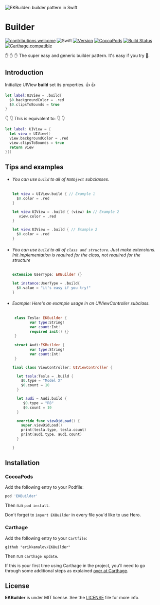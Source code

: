 ![EKBuilder: builder pattern in Swift](https://github.com/erikkamalov/EKBuilder/blob/master/logo.jpg)
# Builder

[![contributions welcome](https://img.shields.io/badge/contributions-welcome-brightgreen.svg?style=flat)](https://github.com/erikkamalov/EKBuilder/issues)
![Swift](https://img.shields.io/badge/Swift-5.0-orange.svg)
[![Version](https://img.shields.io/github/release/erikkamalov/EKBuilder.svg)](https://github.com/erikkamalov/EKBuilder/releases) 
[![CocoaPods](http://img.shields.io/cocoapods/v/EKBuilder.svg)](https://cocoapods.org/pods/EKBuilder)
[![Build Status](https://travis-ci.org/erikkamalov/EKBuilder.svg?branch=master)](https://travis-ci.org/erikkamalov/EKBuilder)
[![Carthage compatible](https://img.shields.io/badge/Carthage-compatible-4BC51D.svg?style=flat)](https://github.com/Carthage/Carthage)

✋ ✋ ✋ The super easy and generic builder pattern. It's easy if you try 💪.

## Introduction

Initialize UIView **build** set its properties. 👍 👍

```swift
let label:UIView = .build{
  $0.backgroundColor = .red
  $0.clipsToBounds = true
}
```

 👇  👇 This is equivalent to:  👇 👇

```swift
let label: UIView = {
  let view = UIView()
  view.backgroundColor = .red
  view.clipsToBounds = true
  return view
}()
```

## Tips and examples

- ###### You can use `build` to all of `NSObject` subclasses.

    ```swift
    let view = UIView.build { // Example 1
      $0.color = .red
    }
    ```
    
	```swift
	let view:UIView = .build { (view) in // Example 2
       view.color = .red
    }
	```
	
	```swift
	let view:UIView = .build { // Example 2
      $0.color = .red
    }
	```

- ###### You can use `build` to all of `class and structure`. Just make extensions. Init implementation is required for the class, not required for the structure 

    ```swift
    extension UserType: EKBuilder {}
    
    let instance:UserType = .build{
      $0.value = "it's easy if you try!"
    }
    ```

- ###### Example: Here's an example usage in an UIViewController subclass.

	```swift
	 class Tesla: EKBuilder {
	        var type:String!
	        var count:Int!
	        required init() {}
	 }
	 
	 struct Audi:EKBuilder {
	        var type:String!
	        var count:Int!
	 }
	
	final class ViewController: UIViewController {
	
	  let tesla:Tesla = .build {
	    $0.type = "Model X"
	    $0.count = 10
	  }
	
	  let audi = Audi.build {
	     $0.type = "R8"
	     $0.count = 10
	  }
	
	  override func viewDidLoad() {
	    super.viewDidLoad()
	    print(tesla.type, tesla.count)
	    print(audi.type, audi.count)
	  }
	
	}
	```


## Installation

### CocoaPods

Add the following entry to your Podfile:

```rb
pod 'EKBuilder'
```

Then run `pod install`.

Don't forget to `import EKBuilder` in every file you'd like to use Hero.

### Carthage

Add the following entry to your `Cartfile`:

```
github "erikkamalov/EKBuilder"
```

Then run `carthage update`.

If this is your first time using Carthage in the project, you'll need to go through some additional steps as explained [over at Carthage](https://github.com/Carthage/Carthage#adding-frameworks-to-an-application).

## License

**EKBuilder** is under MIT license. See the [LICENSE](LICENSE) file for more info.

